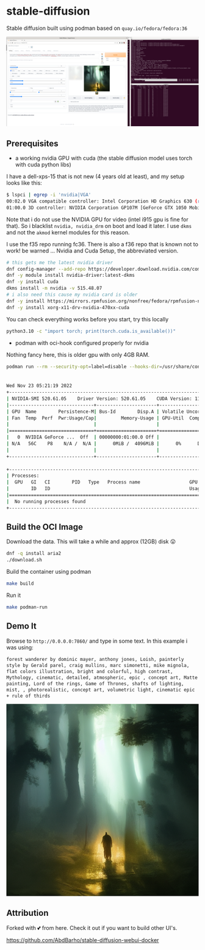 # stable-diffusion

Stable diffusion built using podman based on `quay.io/fedora/fedora:36`

![images/stable-diffusion.png](images/stable-diffusion.png)

## Prerequisites

- a working nvidia GPU with cuda (the stable diffusion model uses torch with cuda python libs)

I have a dell-xps-15 that is not new (4 years old at least), and my setup looks like this:

```bash
$ lspci | egrep -i 'nvidia|VGA'
00:02.0 VGA compatible controller: Intel Corporation HD Graphics 630 (rev 04)
01:00.0 3D controller: NVIDIA Corporation GP107M [GeForce GTX 1050 Mobile] (rev a1)
```

Note that i do not use the NVIDIA GPU for video (intel i915 gpu is fine for that). So i blacklist `nvidia, nvidia_drm` on boot and load it later. I use `dkms` and not the `akmod` kernel modules for this reason.

I use the f35 repo running fc36. There is also a f36 repo that is known not to work! be warned ... Nvidia and Cuda Setup, the abbreviated version.

```bash
# this gets me the latest nvidia driver
dnf config-manager --add-repo https://developer.download.nvidia.com/compute/cuda/repos/fedora35/x86_64/cuda-fedora35.repo
dnf -y module install nvidia-driver:latest-dkms
dnf -y install cuda
dkms install -m nvidia -v 515.48.07
# i also need this cause my nvidia card is older
dnf -y install https://mirrors.rpmfusion.org/nonfree/fedora/rpmfusion-nonfree-release-$(rpm -E %fedora).noarch.rpm
dnf -y install xorg-x11-drv-nvidia-470xx-cuda
```

You can check everything works before you start, try this locally

```bash
python3.10 -c "import torch; print(torch.cuda.is_available())"
```

- podman with oci-hook configured properly for nvidia

Nothing fancy here, this is older gpu with only 4GB RAM.

```bash
podman run --rm --security-opt=label=disable --hooks-dir=/usr/share/containers/oci/hooks.d/ docker.io/nvidia/cuda:11.2.2-base-ubi8 /usr/bin/nvidia-smi


Wed Nov 23 05:21:19 2022
+-----------------------------------------------------------------------------+
| NVIDIA-SMI 520.61.05    Driver Version: 520.61.05    CUDA Version: 11.8     |
|-------------------------------+----------------------+----------------------+
| GPU  Name        Persistence-M| Bus-Id        Disp.A | Volatile Uncorr. ECC |
| Fan  Temp  Perf  Pwr:Usage/Cap|         Memory-Usage | GPU-Util  Compute M. |
|                               |                      |               MIG M. |
|===============================+======================+======================|
|   0  NVIDIA GeForce ...  Off  | 00000000:01:00.0 Off |                  N/A |
| N/A   56C    P8    N/A /  N/A |      0MiB /  4096MiB |      0%      Default |
|                               |                      |                  N/A |
+-------------------------------+----------------------+----------------------+
                                                                               
+-----------------------------------------------------------------------------+
| Processes:                                                                  |
|  GPU   GI   CI        PID   Type   Process name                  GPU Memory |
|        ID   ID                                                   Usage      |
|=============================================================================|
|  No running processes found                                                 |
+-----------------------------------------------------------------------------+
```

## Build the OCI Image

Download the data. This will take a while and approx (12GB) disk 😲

```bash
dnf -q install aria2
./download.sh
```

Build the container  using podman

```bash
make build
```

Run it

```bash
make podman-run
```

## Demo It

Browse to `http://0.0.0.0:7860/` and type in some text. In this example i was using:

```text
forest wanderer by dominic mayer, anthony jones, Loish, painterly style by Gerald parel, craig mullins, marc simonetti, mike mignola, flat colors illustration, bright and colorful, high contrast, Mythology, cinematic, detailed, atmospheric, epic , concept art, Matte painting, Lord of the rings, Game of Thrones, shafts of lighting, mist, , photorealistic, concept art, volumetric light, cinematic epic + rule of thirds
```

![images/tmpcgvezq90.png](images/tmpcgvezq90.png)


## Attribution

Forked with 💕 from here. Check it out if you want to build other UI's.

https://github.com/AbdBarho/stable-diffusion-webui-docker